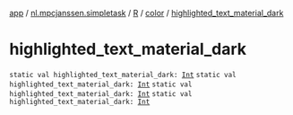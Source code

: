 [app](../../../index.md) / [nl.mpcjanssen.simpletask](../../index.md) / [R](../index.md) / [color](index.md) / [highlighted_text_material_dark](.)

# highlighted_text_material_dark

`static val highlighted_text_material_dark: `[`Int`](https://kotlinlang.org/api/latest/jvm/stdlib/kotlin/-int/index.html)
`static val highlighted_text_material_dark: `[`Int`](https://kotlinlang.org/api/latest/jvm/stdlib/kotlin/-int/index.html)
`static val highlighted_text_material_dark: `[`Int`](https://kotlinlang.org/api/latest/jvm/stdlib/kotlin/-int/index.html)
`static val highlighted_text_material_dark: `[`Int`](https://kotlinlang.org/api/latest/jvm/stdlib/kotlin/-int/index.html)